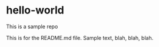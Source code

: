 # hello-world
This is a sample repo

This is for the README.md file. Sample text, blah, blah, blah.
